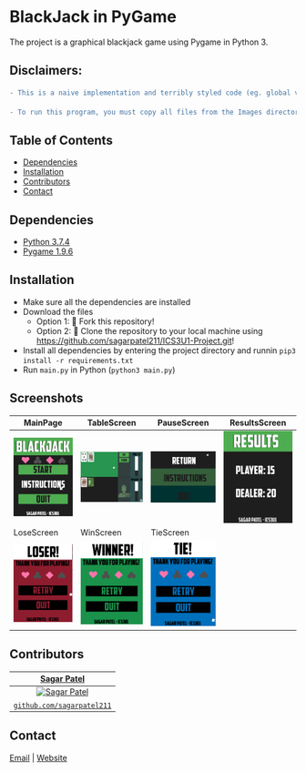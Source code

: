 # BlackJack in PyGame
The project is a graphical blackjack game using Pygame in Python 3.

## Disclaimers:
```diff 
- This is a naive implementation and terribly styled code (eg. global variables, not modularized, etc.) -

- To run this program, you must copy all files from the Images directory into the directory with main.py -
```

## Table of Contents
* [Dependencies](#dependencies)
* [Installation](#installation)
* [Contributors](#contributors)
* [Contact](#contact)


## Dependencies
* [Python 3.7.4](https://www.python.org/downloads)
* [Pygame 1.9.6](https://www.pygame.org/download.shtml)


## Installation
* Make sure all the dependencies are installed
* Download the files
  * Option 1: 🍴 Fork this repository!
  * Option 2: 🧪 Clone the repository to your local machine using https://github.com/sagarpatel211/ICS3U1-Project.git!
* Install all dependencies by entering the project directory and runnin `pip3 install -r requirements.txt`
* Run `main.py` in Python (`python3 main.py`)

## Screenshots
| MainPage    | TableScreen    | PauseScreen       | ResultsScreen   |
|-------------|-------------|-------------|-------------|
| <img src="Screenshots/SS%231.png" width="250"> | <img src="Screenshots/SS%232.png" width="250"> | <img src="Screenshots/SS%233.png" width="250"> | <img src="Screenshots/SS%234.png" width="250"> |
| LoseScreen   | WinScreen     | TieScreen       |
| <img src="Screenshots/SS%235.png" width="250"> | <img src="Screenshots/SS%236.png" width="250"> | <img src="Screenshots/SS%237.png" width="250"> |

## Contributors
| <a href="https://github.com/sagarpatel211" target="_blank">**Sagar Patel**</a> |
| :---: |
| [![Sagar Patel](https://avatars1.githubusercontent.com/u/34544263?s=200)](https://github.com/sagarpatel211)    |
| <a href="https://github.com/sagarpatel211" target="_blank">`github.com/sagarpatel211`</a> |


## Contact
[Email](mailto:sa24pate@uwaterloo.ca) | [Website](https://sagarpatel211.github.io/)
